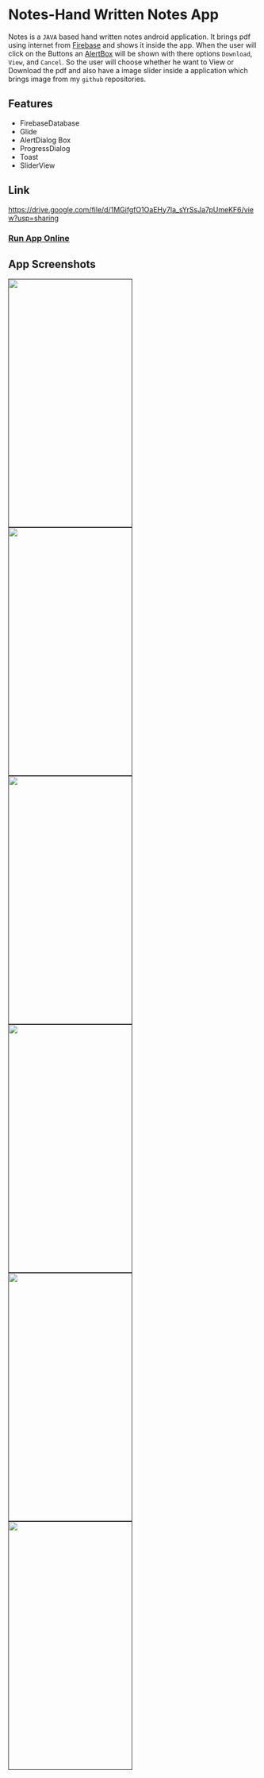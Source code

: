 # Notes-Hand Written Notes App
Notes is a `JAVA` based hand written notes android application. It brings pdf using internet from [Firebase](https://firebase.google.com/ "LCO") and shows it inside the app. When the user will click on the Buttons an [AlertBox](https://www.javatpoint.com/android-alert-dialog-example "LCO") will be shown with there options `Download`, `View`, and `Cancel`. So the user will choose whether he want to View or Download the pdf and also have a image slider inside a application which brings image from my `github` repositories. 

## Features
* FirebaseDatabase
* Glide
* AlertDialog Box
* ProgressDialog 
* Toast
* SliderView

## Link

https://drive.google.com/file/d/1MGifgfO1OaEHy7la_sYrSsJa7pUmeKF6/view?usp=sharing

### [Run App Online](https://appetize.io/app/uba0gcufrph2ay6u38r031jwrg?device=pixel4&osVersion=11.0&scale=75&deviceColor=black "LCO")


## App Screenshots

<a href="">
<img src="https://github.com/akayush1108/Notes-HandWrittenNotesApp/blob/master/screenshots/Screenshot_1639146084.png"
align="left"
height="500"
width="250">
<img src="https://github.com/akayush1108/Notes-HandWrittenNotesApp/blob/master/screenshots/Screenshot_1639146121.png"
align="left"
height="500"
width="250">
<img src="https://github.com/akayush1108/Notes-HandWrittenNotesApp/blob/master/screenshots/Screenshot_1639145072.png"
align="left"
height="500"
width="250">
<img src="https://github.com/akayush1108/Notes-HandWrittenNotesApp/blob/master/screenshots/Screenshot_1639146220.png"
align="left"
height="500"
width="250">
<img src="https://github.com/akayush1108/Notes-HandWrittenNotesApp/blob/master/screenshots/Screenshot_1639146340.png"
align="left"
height="500"
width="250">
<img src="https://github.com/akayush1108/Notes-HandWrittenNotesApp/blob/master/screenshots/Screenshot_1639146381.png"
align="left"
height="500"
width="250">
</a>


